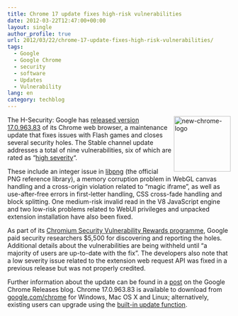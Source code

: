 ```yaml
---
title: Chrome 17 update fixes high-risk vulnerabilities
date: 2012-03-22T12:47:00+00:00
layout: single
author_profile: true
url: 2012/03/22/chrome-17-update-fixes-high-risk-vulnerabilities/
tags:
  - Google
  - Google Chrome
  - security
  - software
  - Updates
  - Vulnerability
lang: en
category: techblog
---
```

[<img title="new-chrome-logo" border="0" alt="new-chrome-logo" align="right" src="http://lh4.ggpht.com/-gRhdAHeQVjA/T2sYQCGgkjI/AAAAAAAAFRc/xlFa7prQDHI/new-chrome-logo_thumb%25255B1%25255D.png?imgmax=800" width="128" height="125" />](http://lh5.ggpht.com/-oE9AqbdwcfE/T2sYKP0JlDI/AAAAAAAAFRU/CuCvzQKh35E/s1600-h/new-chrome-logo%25255B3%25255D.png)The H-Security: Google has [released version 17.0.963.83](http://googlechromereleases.blogspot.co.uk/2012/03/stable-channel-update_21.html) of its Chrome web browser, a maintenance update that fixes issues with Flash games and closes several security holes. The Stable channel update addresses a total of nine vulnerabilities, six of which are rated as &#8220;[high severity](https://sites.google.com/a/chromium.org/dev/developers/severity-guidelines)&#8220;. 

These include an integer issue in [libpng](http://www.libpng.org/pub/png/libpng.html) (the official PNG reference library), a memory corruption problem in WebGL canvas handling and a cross-origin violation related to &#8220;magic iframe&#8221;, as well as use-after-free errors in first-letter handling, CSS cross-fade handling and block splitting. One medium-risk invalid read in the V8 JavaScript engine and two low-risk problems related to WebUI privileges and unpacked extension installation have also been fixed. 

As part of its [Chromium Security Vulnerability Rewards programme](https://sites.google.com/a/chromium.org/dev/Home/chromium-security), Google paid security researchers $5,500 for discovering and reporting the holes. Additional details about the vulnerabilities are being withheld until &#8220;a majority of users are up-to-date with the fix&#8221;. The developers also note that a low severity issue related to the extension web request API was fixed in a previous release but was not properly credited. 

Further information about the update can be found in a [post](http://googlechromereleases.blogspot.co.uk/2012/03/stable-channel-update_21.html) on the Google Chrome Releases blog. Chrome 17.0.963.83 is available to download from [google.com/chrome](https://www.google.com/chrome/) for Windows, Mac OS X and Linux; alternatively, existing users can upgrade using the [built-in update function](http://support.google.com/chrome/bin/answer.py?hl=en&answer=95414).